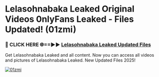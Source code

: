 # Lelasohnabaka Leaked Original Videos 0nlyFans Leaked - Files Updated! (01zmi)

<h3>🔴 CLICK HERE 🌐==►► <a href="https://tinyurl.com/x26r9saj" rel="nofollow">Lelasohnabaka Leaked Updated Files</a></h3>

Get Lelasohnabaka Leaked and all content. Now you can access all videos and pictures of Lelasohnabaka Leaked. New Updated Files 2025!

[![01zmi](https://i.imgur.com/LkgZPqh.gif)](https://tinyurl.com/x26r9saj)

